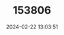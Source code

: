 ---
title: "153806"
category: "Cambarus eeseeohensis"
draft: false
date: 2024-02-22 13:03:51
languages:
  English: ["Grandfather Mountain Crayfish"]
---